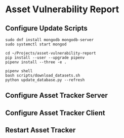 # Asset Vulnerability Report

## Configure Update Scripts

    sudo dnf install mongodb mongodb-server
    sudo systemctl start mongod

    cd ~/Projects/asset-vulnerability-report
    pip install --user --upgrade pipenv
    pipenv install --three -e .

    pipenv shell
    bash scripts/download_datasets.sh
    python update_database.py --refresh

## Configure Asset Tracker Server

## Configure Asset Tracker Client

## Restart Asset Tracker
